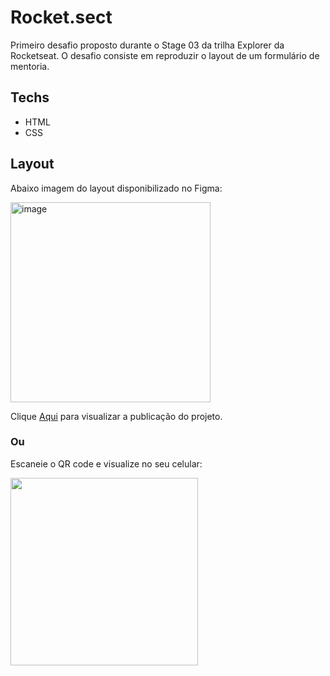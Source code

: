 # Rocket.sect

Primeiro desafio proposto durante o Stage 03 da trilha Explorer da Rocketseat.
O desafio consiste em reproduzir o layout de um formulário de mentoria.


## Techs

- HTML
- CSS

## Layout

Abaixo imagem do layout disponibilizado no Figma:

<img width="320" alt="image" src="https://user-images.githubusercontent.com/101216880/193941002-2f04c185-75bf-46b4-ae40-af812f8d0711.png">



Clique <a href="https://araujodai.github.io/formulary/">Aqui</a> para visualizar a publicação do projeto.

### Ou

Escaneie o QR code e visualize no seu celular:

<img height="300" width="300" src="https://user-images.githubusercontent.com/101216880/193940142-bd625346-6f27-476d-8e19-6fca0c2d9c8b.svg">
